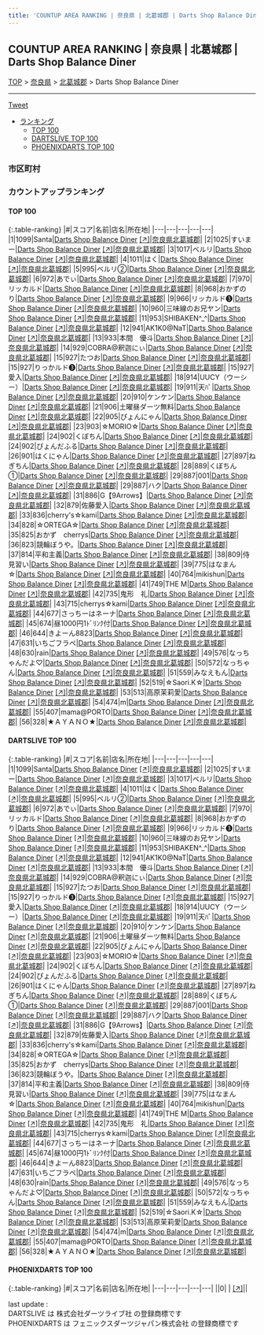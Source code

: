 ```yaml
---
title: 'COUNTUP AREA RANKING | 奈良県 | 北葛城郡 | Darts Shop Balance Diner'
---
```

## COUNTUP AREA RANKING | 奈良県 | 北葛城郡 | Darts Shop Balance Diner

[TOP](/darts/rank/) > [奈良県](/darts/rank/奈良県/) > [北葛城郡](/darts/rank/奈良県/北葛城郡/) > Darts Shop Balance Diner

___

<a href="https://twitter.com/share?ref_src=twsrc%5Etfw" data-text="COUNTUP AREA RANKING | 奈良県北葛城郡Darts Shop Balance Diner" class="twitter-share-button" data-hashtags="DARTSLIVE,PHOENIXDARTS,darts,ダーツ" data-show-count="false">Tweet</a>

* [ランキング](#カウントアップランキング)
    * [TOP 100](#top-100)
    * [DARTSLIVE TOP 100](#dartslive-top-100)
    * [PHOENIXDARTS TOP 100](#phoenixdarts-top-100)

### 市区町村

<ul>

</ul>

### カウントアップランキング

#### TOP 100



{:.table-ranking}
|#|スコア|名前|店名|所在地|
|---|---|---|---|---|
|1|1099|<span class="rank-name-dl">Santa</span>|<a href="/darts/rank/shops/46dcbd3c70630f6d0d9b047a20a7ba1e.html">Darts Shop Balance Diner</a> <a href="https://search.dartslive.com/jp/shop/46dcbd3c70630f6d0d9b047a20a7ba1e">[↗]</a>|<a href="/darts/rank/奈良県/北葛城郡">奈良県北葛城郡</a>|
|2|1025|<span class="rank-name-dl">すいまー</span>|<a href="/darts/rank/shops/46dcbd3c70630f6d0d9b047a20a7ba1e.html">Darts Shop Balance Diner</a> <a href="https://search.dartslive.com/jp/shop/46dcbd3c70630f6d0d9b047a20a7ba1e">[↗]</a>|<a href="/darts/rank/奈良県/北葛城郡">奈良県北葛城郡</a>|
|3|1017|<span class="rank-name-dl">ベルリ</span>|<a href="/darts/rank/shops/46dcbd3c70630f6d0d9b047a20a7ba1e.html">Darts Shop Balance Diner</a> <a href="https://search.dartslive.com/jp/shop/46dcbd3c70630f6d0d9b047a20a7ba1e">[↗]</a>|<a href="/darts/rank/奈良県/北葛城郡">奈良県北葛城郡</a>|
|4|1011|<span class="rank-name-dl">はく</span>|<a href="/darts/rank/shops/46dcbd3c70630f6d0d9b047a20a7ba1e.html">Darts Shop Balance Diner</a> <a href="https://search.dartslive.com/jp/shop/46dcbd3c70630f6d0d9b047a20a7ba1e">[↗]</a>|<a href="/darts/rank/奈良県/北葛城郡">奈良県北葛城郡</a>|
|5|995|<span class="rank-name-dl">ベルリ②</span>|<a href="/darts/rank/shops/46dcbd3c70630f6d0d9b047a20a7ba1e.html">Darts Shop Balance Diner</a> <a href="https://search.dartslive.com/jp/shop/46dcbd3c70630f6d0d9b047a20a7ba1e">[↗]</a>|<a href="/darts/rank/奈良県/北葛城郡">奈良県北葛城郡</a>|
|6|972|<span class="rank-name-dl">あでぃ</span>|<a href="/darts/rank/shops/46dcbd3c70630f6d0d9b047a20a7ba1e.html">Darts Shop Balance Diner</a> <a href="https://search.dartslive.com/jp/shop/46dcbd3c70630f6d0d9b047a20a7ba1e">[↗]</a>|<a href="/darts/rank/奈良県/北葛城郡">奈良県北葛城郡</a>|
|7|970|<span class="rank-name-dl">リッカルド</span>|<a href="/darts/rank/shops/46dcbd3c70630f6d0d9b047a20a7ba1e.html">Darts Shop Balance Diner</a> <a href="https://search.dartslive.com/jp/shop/46dcbd3c70630f6d0d9b047a20a7ba1e">[↗]</a>|<a href="/darts/rank/奈良県/北葛城郡">奈良県北葛城郡</a>|
|8|968|<span class="rank-name-dl">おかずのり</span>|<a href="/darts/rank/shops/46dcbd3c70630f6d0d9b047a20a7ba1e.html">Darts Shop Balance Diner</a> <a href="https://search.dartslive.com/jp/shop/46dcbd3c70630f6d0d9b047a20a7ba1e">[↗]</a>|<a href="/darts/rank/奈良県/北葛城郡">奈良県北葛城郡</a>|
|9|966|<span class="rank-name-dl">リッカルド❸</span>|<a href="/darts/rank/shops/46dcbd3c70630f6d0d9b047a20a7ba1e.html">Darts Shop Balance Diner</a> <a href="https://search.dartslive.com/jp/shop/46dcbd3c70630f6d0d9b047a20a7ba1e">[↗]</a>|<a href="/darts/rank/奈良県/北葛城郡">奈良県北葛城郡</a>|
|10|960|<span class="rank-name-dl">三味線のお兄ヤン</span>|<a href="/darts/rank/shops/46dcbd3c70630f6d0d9b047a20a7ba1e.html">Darts Shop Balance Diner</a> <a href="https://search.dartslive.com/jp/shop/46dcbd3c70630f6d0d9b047a20a7ba1e">[↗]</a>|<a href="/darts/rank/奈良県/北葛城郡">奈良県北葛城郡</a>|
|11|953|<span class="rank-name-dl">SHIBAKEN^_^</span>|<a href="/darts/rank/shops/46dcbd3c70630f6d0d9b047a20a7ba1e.html">Darts Shop Balance Diner</a> <a href="https://search.dartslive.com/jp/shop/46dcbd3c70630f6d0d9b047a20a7ba1e">[↗]</a>|<a href="/darts/rank/奈良県/北葛城郡">奈良県北葛城郡</a>|
|12|941|<span class="rank-name-dl">AK1K0@NaT</span>|<a href="/darts/rank/shops/46dcbd3c70630f6d0d9b047a20a7ba1e.html">Darts Shop Balance Diner</a> <a href="https://search.dartslive.com/jp/shop/46dcbd3c70630f6d0d9b047a20a7ba1e">[↗]</a>|<a href="/darts/rank/奈良県/北葛城郡">奈良県北葛城郡</a>|
|13|933|<span class="rank-name-dl">本間　優斗</span>|<a href="/darts/rank/shops/46dcbd3c70630f6d0d9b047a20a7ba1e.html">Darts Shop Balance Diner</a> <a href="https://search.dartslive.com/jp/shop/46dcbd3c70630f6d0d9b047a20a7ba1e">[↗]</a>|<a href="/darts/rank/奈良県/北葛城郡">奈良県北葛城郡</a>|
|14|929|<span class="rank-name-dl">COBRA@釈迦にぃ</span>|<a href="/darts/rank/shops/46dcbd3c70630f6d0d9b047a20a7ba1e.html">Darts Shop Balance Diner</a> <a href="https://search.dartslive.com/jp/shop/46dcbd3c70630f6d0d9b047a20a7ba1e">[↗]</a>|<a href="/darts/rank/奈良県/北葛城郡">奈良県北葛城郡</a>|
|15|927|<span class="rank-name-dl">たつお</span>|<a href="/darts/rank/shops/46dcbd3c70630f6d0d9b047a20a7ba1e.html">Darts Shop Balance Diner</a> <a href="https://search.dartslive.com/jp/shop/46dcbd3c70630f6d0d9b047a20a7ba1e">[↗]</a>|<a href="/darts/rank/奈良県/北葛城郡">奈良県北葛城郡</a>|
|15|927|<span class="rank-name-dl">りっかルド❸</span>|<a href="/darts/rank/shops/46dcbd3c70630f6d0d9b047a20a7ba1e.html">Darts Shop Balance Diner</a> <a href="https://search.dartslive.com/jp/shop/46dcbd3c70630f6d0d9b047a20a7ba1e">[↗]</a>|<a href="/darts/rank/奈良県/北葛城郡">奈良県北葛城郡</a>|
|15|927|<span class="rank-name-dl">愛入</span>|<a href="/darts/rank/shops/46dcbd3c70630f6d0d9b047a20a7ba1e.html">Darts Shop Balance Diner</a> <a href="https://search.dartslive.com/jp/shop/46dcbd3c70630f6d0d9b047a20a7ba1e">[↗]</a>|<a href="/darts/rank/奈良県/北葛城郡">奈良県北葛城郡</a>|
|18|914|<span class="rank-name-dl">UUCY（ウーシー）</span>|<a href="/darts/rank/shops/46dcbd3c70630f6d0d9b047a20a7ba1e.html">Darts Shop Balance Diner</a> <a href="https://search.dartslive.com/jp/shop/46dcbd3c70630f6d0d9b047a20a7ba1e">[↗]</a>|<a href="/darts/rank/奈良県/北葛城郡">奈良県北葛城郡</a>|
|19|911|<span class="rank-name-dl">天ﾊﾟ</span>|<a href="/darts/rank/shops/46dcbd3c70630f6d0d9b047a20a7ba1e.html">Darts Shop Balance Diner</a> <a href="https://search.dartslive.com/jp/shop/46dcbd3c70630f6d0d9b047a20a7ba1e">[↗]</a>|<a href="/darts/rank/奈良県/北葛城郡">奈良県北葛城郡</a>|
|20|910|<span class="rank-name-dl">ケンケン</span>|<a href="/darts/rank/shops/46dcbd3c70630f6d0d9b047a20a7ba1e.html">Darts Shop Balance Diner</a> <a href="https://search.dartslive.com/jp/shop/46dcbd3c70630f6d0d9b047a20a7ba1e">[↗]</a>|<a href="/darts/rank/奈良県/北葛城郡">奈良県北葛城郡</a>|
|21|906|<span class="rank-name-dl">土曜昼ダーツ無料</span>|<a href="/darts/rank/shops/46dcbd3c70630f6d0d9b047a20a7ba1e.html">Darts Shop Balance Diner</a> <a href="https://search.dartslive.com/jp/shop/46dcbd3c70630f6d0d9b047a20a7ba1e">[↗]</a>|<a href="/darts/rank/奈良県/北葛城郡">奈良県北葛城郡</a>|
|22|905|<span class="rank-name-dl">ぴょんにゃん</span>|<a href="/darts/rank/shops/46dcbd3c70630f6d0d9b047a20a7ba1e.html">Darts Shop Balance Diner</a> <a href="https://search.dartslive.com/jp/shop/46dcbd3c70630f6d0d9b047a20a7ba1e">[↗]</a>|<a href="/darts/rank/奈良県/北葛城郡">奈良県北葛城郡</a>|
|23|903|<span class="rank-name-dl">☆MORIO☆</span>|<a href="/darts/rank/shops/46dcbd3c70630f6d0d9b047a20a7ba1e.html">Darts Shop Balance Diner</a> <a href="https://search.dartslive.com/jp/shop/46dcbd3c70630f6d0d9b047a20a7ba1e">[↗]</a>|<a href="/darts/rank/奈良県/北葛城郡">奈良県北葛城郡</a>|
|24|902|<span class="rank-name-dl">くぼちん</span>|<a href="/darts/rank/shops/46dcbd3c70630f6d0d9b047a20a7ba1e.html">Darts Shop Balance Diner</a> <a href="https://search.dartslive.com/jp/shop/46dcbd3c70630f6d0d9b047a20a7ba1e">[↗]</a>|<a href="/darts/rank/奈良県/北葛城郡">奈良県北葛城郡</a>|
|24|902|<span class="rank-name-dl">ぴょんだふる</span>|<a href="/darts/rank/shops/46dcbd3c70630f6d0d9b047a20a7ba1e.html">Darts Shop Balance Diner</a> <a href="https://search.dartslive.com/jp/shop/46dcbd3c70630f6d0d9b047a20a7ba1e">[↗]</a>|<a href="/darts/rank/奈良県/北葛城郡">奈良県北葛城郡</a>|
|26|901|<span class="rank-name-dl">はくにゃん</span>|<a href="/darts/rank/shops/46dcbd3c70630f6d0d9b047a20a7ba1e.html">Darts Shop Balance Diner</a> <a href="https://search.dartslive.com/jp/shop/46dcbd3c70630f6d0d9b047a20a7ba1e">[↗]</a>|<a href="/darts/rank/奈良県/北葛城郡">奈良県北葛城郡</a>|
|27|897|<span class="rank-name-dl">ねぎちん</span>|<a href="/darts/rank/shops/46dcbd3c70630f6d0d9b047a20a7ba1e.html">Darts Shop Balance Diner</a> <a href="https://search.dartslive.com/jp/shop/46dcbd3c70630f6d0d9b047a20a7ba1e">[↗]</a>|<a href="/darts/rank/奈良県/北葛城郡">奈良県北葛城郡</a>|
|28|889|<span class="rank-name-dl">くぼちん①</span>|<a href="/darts/rank/shops/46dcbd3c70630f6d0d9b047a20a7ba1e.html">Darts Shop Balance Diner</a> <a href="https://search.dartslive.com/jp/shop/46dcbd3c70630f6d0d9b047a20a7ba1e">[↗]</a>|<a href="/darts/rank/奈良県/北葛城郡">奈良県北葛城郡</a>|
|29|887|<span class="rank-name-dl">001</span>|<a href="/darts/rank/shops/46dcbd3c70630f6d0d9b047a20a7ba1e.html">Darts Shop Balance Diner</a> <a href="https://search.dartslive.com/jp/shop/46dcbd3c70630f6d0d9b047a20a7ba1e">[↗]</a>|<a href="/darts/rank/奈良県/北葛城郡">奈良県北葛城郡</a>|
|29|887|<span class="rank-name-dl">ハク</span>|<a href="/darts/rank/shops/46dcbd3c70630f6d0d9b047a20a7ba1e.html">Darts Shop Balance Diner</a> <a href="https://search.dartslive.com/jp/shop/46dcbd3c70630f6d0d9b047a20a7ba1e">[↗]</a>|<a href="/darts/rank/奈良県/北葛城郡">奈良県北葛城郡</a>|
|31|886|<span class="rank-name-dl">G【9Arrows】</span>|<a href="/darts/rank/shops/46dcbd3c70630f6d0d9b047a20a7ba1e.html">Darts Shop Balance Diner</a> <a href="https://search.dartslive.com/jp/shop/46dcbd3c70630f6d0d9b047a20a7ba1e">[↗]</a>|<a href="/darts/rank/奈良県/北葛城郡">奈良県北葛城郡</a>|
|32|879|<span class="rank-name-dl">佐藤愛入</span>|<a href="/darts/rank/shops/46dcbd3c70630f6d0d9b047a20a7ba1e.html">Darts Shop Balance Diner</a> <a href="https://search.dartslive.com/jp/shop/46dcbd3c70630f6d0d9b047a20a7ba1e">[↗]</a>|<a href="/darts/rank/奈良県/北葛城郡">奈良県北葛城郡</a>|
|33|836|<span class="rank-name-dl">cherry&#x27;s☆kami</span>|<a href="/darts/rank/shops/46dcbd3c70630f6d0d9b047a20a7ba1e.html">Darts Shop Balance Diner</a> <a href="https://search.dartslive.com/jp/shop/46dcbd3c70630f6d0d9b047a20a7ba1e">[↗]</a>|<a href="/darts/rank/奈良県/北葛城郡">奈良県北葛城郡</a>|
|34|828|<span class="rank-name-dl">☆ORTEGA☆</span>|<a href="/darts/rank/shops/46dcbd3c70630f6d0d9b047a20a7ba1e.html">Darts Shop Balance Diner</a> <a href="https://search.dartslive.com/jp/shop/46dcbd3c70630f6d0d9b047a20a7ba1e">[↗]</a>|<a href="/darts/rank/奈良県/北葛城郡">奈良県北葛城郡</a>|
|35|825|<span class="rank-name-dl">おかず　cherrys</span>|<a href="/darts/rank/shops/46dcbd3c70630f6d0d9b047a20a7ba1e.html">Darts Shop Balance Diner</a> <a href="https://search.dartslive.com/jp/shop/46dcbd3c70630f6d0d9b047a20a7ba1e">[↗]</a>|<a href="/darts/rank/奈良県/北葛城郡">奈良県北葛城郡</a>|
|36|823|<span class="rank-name-dl">競輪ぼうや。</span>|<a href="/darts/rank/shops/46dcbd3c70630f6d0d9b047a20a7ba1e.html">Darts Shop Balance Diner</a> <a href="https://search.dartslive.com/jp/shop/46dcbd3c70630f6d0d9b047a20a7ba1e">[↗]</a>|<a href="/darts/rank/奈良県/北葛城郡">奈良県北葛城郡</a>|
|37|814|<span class="rank-name-dl">平和主義</span>|<a href="/darts/rank/shops/46dcbd3c70630f6d0d9b047a20a7ba1e.html">Darts Shop Balance Diner</a> <a href="https://search.dartslive.com/jp/shop/46dcbd3c70630f6d0d9b047a20a7ba1e">[↗]</a>|<a href="/darts/rank/奈良県/北葛城郡">奈良県北葛城郡</a>|
|38|809|<span class="rank-name-dl">侍見習い</span>|<a href="/darts/rank/shops/46dcbd3c70630f6d0d9b047a20a7ba1e.html">Darts Shop Balance Diner</a> <a href="https://search.dartslive.com/jp/shop/46dcbd3c70630f6d0d9b047a20a7ba1e">[↗]</a>|<a href="/darts/rank/奈良県/北葛城郡">奈良県北葛城郡</a>|
|39|775|<span class="rank-name-dl">はなまん☆</span>|<a href="/darts/rank/shops/46dcbd3c70630f6d0d9b047a20a7ba1e.html">Darts Shop Balance Diner</a> <a href="https://search.dartslive.com/jp/shop/46dcbd3c70630f6d0d9b047a20a7ba1e">[↗]</a>|<a href="/darts/rank/奈良県/北葛城郡">奈良県北葛城郡</a>|
|40|764|<span class="rank-name-dl">mikishun</span>|<a href="/darts/rank/shops/46dcbd3c70630f6d0d9b047a20a7ba1e.html">Darts Shop Balance Diner</a> <a href="https://search.dartslive.com/jp/shop/46dcbd3c70630f6d0d9b047a20a7ba1e">[↗]</a>|<a href="/darts/rank/奈良県/北葛城郡">奈良県北葛城郡</a>|
|41|749|<span class="rank-name-dl">THE M</span>|<a href="/darts/rank/shops/46dcbd3c70630f6d0d9b047a20a7ba1e.html">Darts Shop Balance Diner</a> <a href="https://search.dartslive.com/jp/shop/46dcbd3c70630f6d0d9b047a20a7ba1e">[↗]</a>|<a href="/darts/rank/奈良県/北葛城郡">奈良県北葛城郡</a>|
|42|735|<span class="rank-name-dl">鬼形　礼</span>|<a href="/darts/rank/shops/46dcbd3c70630f6d0d9b047a20a7ba1e.html">Darts Shop Balance Diner</a> <a href="https://search.dartslive.com/jp/shop/46dcbd3c70630f6d0d9b047a20a7ba1e">[↗]</a>|<a href="/darts/rank/奈良県/北葛城郡">奈良県北葛城郡</a>|
|43|715|<span class="rank-name-dl">cherrys☆kami</span>|<a href="/darts/rank/shops/46dcbd3c70630f6d0d9b047a20a7ba1e.html">Darts Shop Balance Diner</a> <a href="https://search.dartslive.com/jp/shop/46dcbd3c70630f6d0d9b047a20a7ba1e">[↗]</a>|<a href="/darts/rank/奈良県/北葛城郡">奈良県北葛城郡</a>|
|44|677|<span class="rank-name-dl">さっちーはネーナ</span>|<a href="/darts/rank/shops/46dcbd3c70630f6d0d9b047a20a7ba1e.html">Darts Shop Balance Diner</a> <a href="https://search.dartslive.com/jp/shop/46dcbd3c70630f6d0d9b047a20a7ba1e">[↗]</a>|<a href="/darts/rank/奈良県/北葛城郡">奈良県北葛城郡</a>|
|45|674|<span class="rank-name-dl">昼1000円1ﾄﾞﾘﾝｸ付</span>|<a href="/darts/rank/shops/46dcbd3c70630f6d0d9b047a20a7ba1e.html">Darts Shop Balance Diner</a> <a href="https://search.dartslive.com/jp/shop/46dcbd3c70630f6d0d9b047a20a7ba1e">[↗]</a>|<a href="/darts/rank/奈良県/北葛城郡">奈良県北葛城郡</a>|
|46|644|<span class="rank-name-dl">きよーん8823</span>|<a href="/darts/rank/shops/46dcbd3c70630f6d0d9b047a20a7ba1e.html">Darts Shop Balance Diner</a> <a href="https://search.dartslive.com/jp/shop/46dcbd3c70630f6d0d9b047a20a7ba1e">[↗]</a>|<a href="/darts/rank/奈良県/北葛城郡">奈良県北葛城郡</a>|
|47|631|<span class="rank-name-dl">いちごフラペ</span>|<a href="/darts/rank/shops/46dcbd3c70630f6d0d9b047a20a7ba1e.html">Darts Shop Balance Diner</a> <a href="https://search.dartslive.com/jp/shop/46dcbd3c70630f6d0d9b047a20a7ba1e">[↗]</a>|<a href="/darts/rank/奈良県/北葛城郡">奈良県北葛城郡</a>|
|48|630|<span class="rank-name-dl">rain</span>|<a href="/darts/rank/shops/46dcbd3c70630f6d0d9b047a20a7ba1e.html">Darts Shop Balance Diner</a> <a href="https://search.dartslive.com/jp/shop/46dcbd3c70630f6d0d9b047a20a7ba1e">[↗]</a>|<a href="/darts/rank/奈良県/北葛城郡">奈良県北葛城郡</a>|
|49|576|<span class="rank-name-dl">なっちゃんだよ♡</span>|<a href="/darts/rank/shops/46dcbd3c70630f6d0d9b047a20a7ba1e.html">Darts Shop Balance Diner</a> <a href="https://search.dartslive.com/jp/shop/46dcbd3c70630f6d0d9b047a20a7ba1e">[↗]</a>|<a href="/darts/rank/奈良県/北葛城郡">奈良県北葛城郡</a>|
|50|572|<span class="rank-name-dl">なっちゃん</span>|<a href="/darts/rank/shops/46dcbd3c70630f6d0d9b047a20a7ba1e.html">Darts Shop Balance Diner</a> <a href="https://search.dartslive.com/jp/shop/46dcbd3c70630f6d0d9b047a20a7ba1e">[↗]</a>|<a href="/darts/rank/奈良県/北葛城郡">奈良県北葛城郡</a>|
|51|559|<span class="rank-name-dl">みなえもん</span>|<a href="/darts/rank/shops/46dcbd3c70630f6d0d9b047a20a7ba1e.html">Darts Shop Balance Diner</a> <a href="https://search.dartslive.com/jp/shop/46dcbd3c70630f6d0d9b047a20a7ba1e">[↗]</a>|<a href="/darts/rank/奈良県/北葛城郡">奈良県北葛城郡</a>|
|52|519|<span class="rank-name-dl">☆Saori.K☆</span>|<a href="/darts/rank/shops/46dcbd3c70630f6d0d9b047a20a7ba1e.html">Darts Shop Balance Diner</a> <a href="https://search.dartslive.com/jp/shop/46dcbd3c70630f6d0d9b047a20a7ba1e">[↗]</a>|<a href="/darts/rank/奈良県/北葛城郡">奈良県北葛城郡</a>|
|53|513|<span class="rank-name-dl">高原茉莉愛</span>|<a href="/darts/rank/shops/46dcbd3c70630f6d0d9b047a20a7ba1e.html">Darts Shop Balance Diner</a> <a href="https://search.dartslive.com/jp/shop/46dcbd3c70630f6d0d9b047a20a7ba1e">[↗]</a>|<a href="/darts/rank/奈良県/北葛城郡">奈良県北葛城郡</a>|
|54|474|<span class="rank-name-dl">m</span>|<a href="/darts/rank/shops/46dcbd3c70630f6d0d9b047a20a7ba1e.html">Darts Shop Balance Diner</a> <a href="https://search.dartslive.com/jp/shop/46dcbd3c70630f6d0d9b047a20a7ba1e">[↗]</a>|<a href="/darts/rank/奈良県/北葛城郡">奈良県北葛城郡</a>|
|55|407|<span class="rank-name-dl">mama@PORTO</span>|<a href="/darts/rank/shops/46dcbd3c70630f6d0d9b047a20a7ba1e.html">Darts Shop Balance Diner</a> <a href="https://search.dartslive.com/jp/shop/46dcbd3c70630f6d0d9b047a20a7ba1e">[↗]</a>|<a href="/darts/rank/奈良県/北葛城郡">奈良県北葛城郡</a>|
|56|328|<span class="rank-name-dl">★ＡＹＡＮＯ★</span>|<a href="/darts/rank/shops/46dcbd3c70630f6d0d9b047a20a7ba1e.html">Darts Shop Balance Diner</a> <a href="https://search.dartslive.com/jp/shop/46dcbd3c70630f6d0d9b047a20a7ba1e">[↗]</a>|<a href="/darts/rank/奈良県/北葛城郡">奈良県北葛城郡</a>|


#### DARTSLIVE TOP 100



{:.table-ranking}
|#|スコア|名前|店名|所在地|
|---|---|---|---|---|
|1|1099|<span class="rank-name-dl">Santa</span>|<a href="/darts/rank/shops/46dcbd3c70630f6d0d9b047a20a7ba1e.html">Darts Shop Balance Diner</a> <a href="https://search.dartslive.com/jp/shop/46dcbd3c70630f6d0d9b047a20a7ba1e">[↗]</a>|<a href="/darts/rank/奈良県/北葛城郡">奈良県北葛城郡</a>|
|2|1025|<span class="rank-name-dl">すいまー</span>|<a href="/darts/rank/shops/46dcbd3c70630f6d0d9b047a20a7ba1e.html">Darts Shop Balance Diner</a> <a href="https://search.dartslive.com/jp/shop/46dcbd3c70630f6d0d9b047a20a7ba1e">[↗]</a>|<a href="/darts/rank/奈良県/北葛城郡">奈良県北葛城郡</a>|
|3|1017|<span class="rank-name-dl">ベルリ</span>|<a href="/darts/rank/shops/46dcbd3c70630f6d0d9b047a20a7ba1e.html">Darts Shop Balance Diner</a> <a href="https://search.dartslive.com/jp/shop/46dcbd3c70630f6d0d9b047a20a7ba1e">[↗]</a>|<a href="/darts/rank/奈良県/北葛城郡">奈良県北葛城郡</a>|
|4|1011|<span class="rank-name-dl">はく</span>|<a href="/darts/rank/shops/46dcbd3c70630f6d0d9b047a20a7ba1e.html">Darts Shop Balance Diner</a> <a href="https://search.dartslive.com/jp/shop/46dcbd3c70630f6d0d9b047a20a7ba1e">[↗]</a>|<a href="/darts/rank/奈良県/北葛城郡">奈良県北葛城郡</a>|
|5|995|<span class="rank-name-dl">ベルリ②</span>|<a href="/darts/rank/shops/46dcbd3c70630f6d0d9b047a20a7ba1e.html">Darts Shop Balance Diner</a> <a href="https://search.dartslive.com/jp/shop/46dcbd3c70630f6d0d9b047a20a7ba1e">[↗]</a>|<a href="/darts/rank/奈良県/北葛城郡">奈良県北葛城郡</a>|
|6|972|<span class="rank-name-dl">あでぃ</span>|<a href="/darts/rank/shops/46dcbd3c70630f6d0d9b047a20a7ba1e.html">Darts Shop Balance Diner</a> <a href="https://search.dartslive.com/jp/shop/46dcbd3c70630f6d0d9b047a20a7ba1e">[↗]</a>|<a href="/darts/rank/奈良県/北葛城郡">奈良県北葛城郡</a>|
|7|970|<span class="rank-name-dl">リッカルド</span>|<a href="/darts/rank/shops/46dcbd3c70630f6d0d9b047a20a7ba1e.html">Darts Shop Balance Diner</a> <a href="https://search.dartslive.com/jp/shop/46dcbd3c70630f6d0d9b047a20a7ba1e">[↗]</a>|<a href="/darts/rank/奈良県/北葛城郡">奈良県北葛城郡</a>|
|8|968|<span class="rank-name-dl">おかずのり</span>|<a href="/darts/rank/shops/46dcbd3c70630f6d0d9b047a20a7ba1e.html">Darts Shop Balance Diner</a> <a href="https://search.dartslive.com/jp/shop/46dcbd3c70630f6d0d9b047a20a7ba1e">[↗]</a>|<a href="/darts/rank/奈良県/北葛城郡">奈良県北葛城郡</a>|
|9|966|<span class="rank-name-dl">リッカルド❸</span>|<a href="/darts/rank/shops/46dcbd3c70630f6d0d9b047a20a7ba1e.html">Darts Shop Balance Diner</a> <a href="https://search.dartslive.com/jp/shop/46dcbd3c70630f6d0d9b047a20a7ba1e">[↗]</a>|<a href="/darts/rank/奈良県/北葛城郡">奈良県北葛城郡</a>|
|10|960|<span class="rank-name-dl">三味線のお兄ヤン</span>|<a href="/darts/rank/shops/46dcbd3c70630f6d0d9b047a20a7ba1e.html">Darts Shop Balance Diner</a> <a href="https://search.dartslive.com/jp/shop/46dcbd3c70630f6d0d9b047a20a7ba1e">[↗]</a>|<a href="/darts/rank/奈良県/北葛城郡">奈良県北葛城郡</a>|
|11|953|<span class="rank-name-dl">SHIBAKEN^_^</span>|<a href="/darts/rank/shops/46dcbd3c70630f6d0d9b047a20a7ba1e.html">Darts Shop Balance Diner</a> <a href="https://search.dartslive.com/jp/shop/46dcbd3c70630f6d0d9b047a20a7ba1e">[↗]</a>|<a href="/darts/rank/奈良県/北葛城郡">奈良県北葛城郡</a>|
|12|941|<span class="rank-name-dl">AK1K0@NaT</span>|<a href="/darts/rank/shops/46dcbd3c70630f6d0d9b047a20a7ba1e.html">Darts Shop Balance Diner</a> <a href="https://search.dartslive.com/jp/shop/46dcbd3c70630f6d0d9b047a20a7ba1e">[↗]</a>|<a href="/darts/rank/奈良県/北葛城郡">奈良県北葛城郡</a>|
|13|933|<span class="rank-name-dl">本間　優斗</span>|<a href="/darts/rank/shops/46dcbd3c70630f6d0d9b047a20a7ba1e.html">Darts Shop Balance Diner</a> <a href="https://search.dartslive.com/jp/shop/46dcbd3c70630f6d0d9b047a20a7ba1e">[↗]</a>|<a href="/darts/rank/奈良県/北葛城郡">奈良県北葛城郡</a>|
|14|929|<span class="rank-name-dl">COBRA@釈迦にぃ</span>|<a href="/darts/rank/shops/46dcbd3c70630f6d0d9b047a20a7ba1e.html">Darts Shop Balance Diner</a> <a href="https://search.dartslive.com/jp/shop/46dcbd3c70630f6d0d9b047a20a7ba1e">[↗]</a>|<a href="/darts/rank/奈良県/北葛城郡">奈良県北葛城郡</a>|
|15|927|<span class="rank-name-dl">たつお</span>|<a href="/darts/rank/shops/46dcbd3c70630f6d0d9b047a20a7ba1e.html">Darts Shop Balance Diner</a> <a href="https://search.dartslive.com/jp/shop/46dcbd3c70630f6d0d9b047a20a7ba1e">[↗]</a>|<a href="/darts/rank/奈良県/北葛城郡">奈良県北葛城郡</a>|
|15|927|<span class="rank-name-dl">りっかルド❸</span>|<a href="/darts/rank/shops/46dcbd3c70630f6d0d9b047a20a7ba1e.html">Darts Shop Balance Diner</a> <a href="https://search.dartslive.com/jp/shop/46dcbd3c70630f6d0d9b047a20a7ba1e">[↗]</a>|<a href="/darts/rank/奈良県/北葛城郡">奈良県北葛城郡</a>|
|15|927|<span class="rank-name-dl">愛入</span>|<a href="/darts/rank/shops/46dcbd3c70630f6d0d9b047a20a7ba1e.html">Darts Shop Balance Diner</a> <a href="https://search.dartslive.com/jp/shop/46dcbd3c70630f6d0d9b047a20a7ba1e">[↗]</a>|<a href="/darts/rank/奈良県/北葛城郡">奈良県北葛城郡</a>|
|18|914|<span class="rank-name-dl">UUCY（ウーシー）</span>|<a href="/darts/rank/shops/46dcbd3c70630f6d0d9b047a20a7ba1e.html">Darts Shop Balance Diner</a> <a href="https://search.dartslive.com/jp/shop/46dcbd3c70630f6d0d9b047a20a7ba1e">[↗]</a>|<a href="/darts/rank/奈良県/北葛城郡">奈良県北葛城郡</a>|
|19|911|<span class="rank-name-dl">天ﾊﾟ</span>|<a href="/darts/rank/shops/46dcbd3c70630f6d0d9b047a20a7ba1e.html">Darts Shop Balance Diner</a> <a href="https://search.dartslive.com/jp/shop/46dcbd3c70630f6d0d9b047a20a7ba1e">[↗]</a>|<a href="/darts/rank/奈良県/北葛城郡">奈良県北葛城郡</a>|
|20|910|<span class="rank-name-dl">ケンケン</span>|<a href="/darts/rank/shops/46dcbd3c70630f6d0d9b047a20a7ba1e.html">Darts Shop Balance Diner</a> <a href="https://search.dartslive.com/jp/shop/46dcbd3c70630f6d0d9b047a20a7ba1e">[↗]</a>|<a href="/darts/rank/奈良県/北葛城郡">奈良県北葛城郡</a>|
|21|906|<span class="rank-name-dl">土曜昼ダーツ無料</span>|<a href="/darts/rank/shops/46dcbd3c70630f6d0d9b047a20a7ba1e.html">Darts Shop Balance Diner</a> <a href="https://search.dartslive.com/jp/shop/46dcbd3c70630f6d0d9b047a20a7ba1e">[↗]</a>|<a href="/darts/rank/奈良県/北葛城郡">奈良県北葛城郡</a>|
|22|905|<span class="rank-name-dl">ぴょんにゃん</span>|<a href="/darts/rank/shops/46dcbd3c70630f6d0d9b047a20a7ba1e.html">Darts Shop Balance Diner</a> <a href="https://search.dartslive.com/jp/shop/46dcbd3c70630f6d0d9b047a20a7ba1e">[↗]</a>|<a href="/darts/rank/奈良県/北葛城郡">奈良県北葛城郡</a>|
|23|903|<span class="rank-name-dl">☆MORIO☆</span>|<a href="/darts/rank/shops/46dcbd3c70630f6d0d9b047a20a7ba1e.html">Darts Shop Balance Diner</a> <a href="https://search.dartslive.com/jp/shop/46dcbd3c70630f6d0d9b047a20a7ba1e">[↗]</a>|<a href="/darts/rank/奈良県/北葛城郡">奈良県北葛城郡</a>|
|24|902|<span class="rank-name-dl">くぼちん</span>|<a href="/darts/rank/shops/46dcbd3c70630f6d0d9b047a20a7ba1e.html">Darts Shop Balance Diner</a> <a href="https://search.dartslive.com/jp/shop/46dcbd3c70630f6d0d9b047a20a7ba1e">[↗]</a>|<a href="/darts/rank/奈良県/北葛城郡">奈良県北葛城郡</a>|
|24|902|<span class="rank-name-dl">ぴょんだふる</span>|<a href="/darts/rank/shops/46dcbd3c70630f6d0d9b047a20a7ba1e.html">Darts Shop Balance Diner</a> <a href="https://search.dartslive.com/jp/shop/46dcbd3c70630f6d0d9b047a20a7ba1e">[↗]</a>|<a href="/darts/rank/奈良県/北葛城郡">奈良県北葛城郡</a>|
|26|901|<span class="rank-name-dl">はくにゃん</span>|<a href="/darts/rank/shops/46dcbd3c70630f6d0d9b047a20a7ba1e.html">Darts Shop Balance Diner</a> <a href="https://search.dartslive.com/jp/shop/46dcbd3c70630f6d0d9b047a20a7ba1e">[↗]</a>|<a href="/darts/rank/奈良県/北葛城郡">奈良県北葛城郡</a>|
|27|897|<span class="rank-name-dl">ねぎちん</span>|<a href="/darts/rank/shops/46dcbd3c70630f6d0d9b047a20a7ba1e.html">Darts Shop Balance Diner</a> <a href="https://search.dartslive.com/jp/shop/46dcbd3c70630f6d0d9b047a20a7ba1e">[↗]</a>|<a href="/darts/rank/奈良県/北葛城郡">奈良県北葛城郡</a>|
|28|889|<span class="rank-name-dl">くぼちん①</span>|<a href="/darts/rank/shops/46dcbd3c70630f6d0d9b047a20a7ba1e.html">Darts Shop Balance Diner</a> <a href="https://search.dartslive.com/jp/shop/46dcbd3c70630f6d0d9b047a20a7ba1e">[↗]</a>|<a href="/darts/rank/奈良県/北葛城郡">奈良県北葛城郡</a>|
|29|887|<span class="rank-name-dl">001</span>|<a href="/darts/rank/shops/46dcbd3c70630f6d0d9b047a20a7ba1e.html">Darts Shop Balance Diner</a> <a href="https://search.dartslive.com/jp/shop/46dcbd3c70630f6d0d9b047a20a7ba1e">[↗]</a>|<a href="/darts/rank/奈良県/北葛城郡">奈良県北葛城郡</a>|
|29|887|<span class="rank-name-dl">ハク</span>|<a href="/darts/rank/shops/46dcbd3c70630f6d0d9b047a20a7ba1e.html">Darts Shop Balance Diner</a> <a href="https://search.dartslive.com/jp/shop/46dcbd3c70630f6d0d9b047a20a7ba1e">[↗]</a>|<a href="/darts/rank/奈良県/北葛城郡">奈良県北葛城郡</a>|
|31|886|<span class="rank-name-dl">G【9Arrows】</span>|<a href="/darts/rank/shops/46dcbd3c70630f6d0d9b047a20a7ba1e.html">Darts Shop Balance Diner</a> <a href="https://search.dartslive.com/jp/shop/46dcbd3c70630f6d0d9b047a20a7ba1e">[↗]</a>|<a href="/darts/rank/奈良県/北葛城郡">奈良県北葛城郡</a>|
|32|879|<span class="rank-name-dl">佐藤愛入</span>|<a href="/darts/rank/shops/46dcbd3c70630f6d0d9b047a20a7ba1e.html">Darts Shop Balance Diner</a> <a href="https://search.dartslive.com/jp/shop/46dcbd3c70630f6d0d9b047a20a7ba1e">[↗]</a>|<a href="/darts/rank/奈良県/北葛城郡">奈良県北葛城郡</a>|
|33|836|<span class="rank-name-dl">cherry&#x27;s☆kami</span>|<a href="/darts/rank/shops/46dcbd3c70630f6d0d9b047a20a7ba1e.html">Darts Shop Balance Diner</a> <a href="https://search.dartslive.com/jp/shop/46dcbd3c70630f6d0d9b047a20a7ba1e">[↗]</a>|<a href="/darts/rank/奈良県/北葛城郡">奈良県北葛城郡</a>|
|34|828|<span class="rank-name-dl">☆ORTEGA☆</span>|<a href="/darts/rank/shops/46dcbd3c70630f6d0d9b047a20a7ba1e.html">Darts Shop Balance Diner</a> <a href="https://search.dartslive.com/jp/shop/46dcbd3c70630f6d0d9b047a20a7ba1e">[↗]</a>|<a href="/darts/rank/奈良県/北葛城郡">奈良県北葛城郡</a>|
|35|825|<span class="rank-name-dl">おかず　cherrys</span>|<a href="/darts/rank/shops/46dcbd3c70630f6d0d9b047a20a7ba1e.html">Darts Shop Balance Diner</a> <a href="https://search.dartslive.com/jp/shop/46dcbd3c70630f6d0d9b047a20a7ba1e">[↗]</a>|<a href="/darts/rank/奈良県/北葛城郡">奈良県北葛城郡</a>|
|36|823|<span class="rank-name-dl">競輪ぼうや。</span>|<a href="/darts/rank/shops/46dcbd3c70630f6d0d9b047a20a7ba1e.html">Darts Shop Balance Diner</a> <a href="https://search.dartslive.com/jp/shop/46dcbd3c70630f6d0d9b047a20a7ba1e">[↗]</a>|<a href="/darts/rank/奈良県/北葛城郡">奈良県北葛城郡</a>|
|37|814|<span class="rank-name-dl">平和主義</span>|<a href="/darts/rank/shops/46dcbd3c70630f6d0d9b047a20a7ba1e.html">Darts Shop Balance Diner</a> <a href="https://search.dartslive.com/jp/shop/46dcbd3c70630f6d0d9b047a20a7ba1e">[↗]</a>|<a href="/darts/rank/奈良県/北葛城郡">奈良県北葛城郡</a>|
|38|809|<span class="rank-name-dl">侍見習い</span>|<a href="/darts/rank/shops/46dcbd3c70630f6d0d9b047a20a7ba1e.html">Darts Shop Balance Diner</a> <a href="https://search.dartslive.com/jp/shop/46dcbd3c70630f6d0d9b047a20a7ba1e">[↗]</a>|<a href="/darts/rank/奈良県/北葛城郡">奈良県北葛城郡</a>|
|39|775|<span class="rank-name-dl">はなまん☆</span>|<a href="/darts/rank/shops/46dcbd3c70630f6d0d9b047a20a7ba1e.html">Darts Shop Balance Diner</a> <a href="https://search.dartslive.com/jp/shop/46dcbd3c70630f6d0d9b047a20a7ba1e">[↗]</a>|<a href="/darts/rank/奈良県/北葛城郡">奈良県北葛城郡</a>|
|40|764|<span class="rank-name-dl">mikishun</span>|<a href="/darts/rank/shops/46dcbd3c70630f6d0d9b047a20a7ba1e.html">Darts Shop Balance Diner</a> <a href="https://search.dartslive.com/jp/shop/46dcbd3c70630f6d0d9b047a20a7ba1e">[↗]</a>|<a href="/darts/rank/奈良県/北葛城郡">奈良県北葛城郡</a>|
|41|749|<span class="rank-name-dl">THE M</span>|<a href="/darts/rank/shops/46dcbd3c70630f6d0d9b047a20a7ba1e.html">Darts Shop Balance Diner</a> <a href="https://search.dartslive.com/jp/shop/46dcbd3c70630f6d0d9b047a20a7ba1e">[↗]</a>|<a href="/darts/rank/奈良県/北葛城郡">奈良県北葛城郡</a>|
|42|735|<span class="rank-name-dl">鬼形　礼</span>|<a href="/darts/rank/shops/46dcbd3c70630f6d0d9b047a20a7ba1e.html">Darts Shop Balance Diner</a> <a href="https://search.dartslive.com/jp/shop/46dcbd3c70630f6d0d9b047a20a7ba1e">[↗]</a>|<a href="/darts/rank/奈良県/北葛城郡">奈良県北葛城郡</a>|
|43|715|<span class="rank-name-dl">cherrys☆kami</span>|<a href="/darts/rank/shops/46dcbd3c70630f6d0d9b047a20a7ba1e.html">Darts Shop Balance Diner</a> <a href="https://search.dartslive.com/jp/shop/46dcbd3c70630f6d0d9b047a20a7ba1e">[↗]</a>|<a href="/darts/rank/奈良県/北葛城郡">奈良県北葛城郡</a>|
|44|677|<span class="rank-name-dl">さっちーはネーナ</span>|<a href="/darts/rank/shops/46dcbd3c70630f6d0d9b047a20a7ba1e.html">Darts Shop Balance Diner</a> <a href="https://search.dartslive.com/jp/shop/46dcbd3c70630f6d0d9b047a20a7ba1e">[↗]</a>|<a href="/darts/rank/奈良県/北葛城郡">奈良県北葛城郡</a>|
|45|674|<span class="rank-name-dl">昼1000円1ﾄﾞﾘﾝｸ付</span>|<a href="/darts/rank/shops/46dcbd3c70630f6d0d9b047a20a7ba1e.html">Darts Shop Balance Diner</a> <a href="https://search.dartslive.com/jp/shop/46dcbd3c70630f6d0d9b047a20a7ba1e">[↗]</a>|<a href="/darts/rank/奈良県/北葛城郡">奈良県北葛城郡</a>|
|46|644|<span class="rank-name-dl">きよーん8823</span>|<a href="/darts/rank/shops/46dcbd3c70630f6d0d9b047a20a7ba1e.html">Darts Shop Balance Diner</a> <a href="https://search.dartslive.com/jp/shop/46dcbd3c70630f6d0d9b047a20a7ba1e">[↗]</a>|<a href="/darts/rank/奈良県/北葛城郡">奈良県北葛城郡</a>|
|47|631|<span class="rank-name-dl">いちごフラペ</span>|<a href="/darts/rank/shops/46dcbd3c70630f6d0d9b047a20a7ba1e.html">Darts Shop Balance Diner</a> <a href="https://search.dartslive.com/jp/shop/46dcbd3c70630f6d0d9b047a20a7ba1e">[↗]</a>|<a href="/darts/rank/奈良県/北葛城郡">奈良県北葛城郡</a>|
|48|630|<span class="rank-name-dl">rain</span>|<a href="/darts/rank/shops/46dcbd3c70630f6d0d9b047a20a7ba1e.html">Darts Shop Balance Diner</a> <a href="https://search.dartslive.com/jp/shop/46dcbd3c70630f6d0d9b047a20a7ba1e">[↗]</a>|<a href="/darts/rank/奈良県/北葛城郡">奈良県北葛城郡</a>|
|49|576|<span class="rank-name-dl">なっちゃんだよ♡</span>|<a href="/darts/rank/shops/46dcbd3c70630f6d0d9b047a20a7ba1e.html">Darts Shop Balance Diner</a> <a href="https://search.dartslive.com/jp/shop/46dcbd3c70630f6d0d9b047a20a7ba1e">[↗]</a>|<a href="/darts/rank/奈良県/北葛城郡">奈良県北葛城郡</a>|
|50|572|<span class="rank-name-dl">なっちゃん</span>|<a href="/darts/rank/shops/46dcbd3c70630f6d0d9b047a20a7ba1e.html">Darts Shop Balance Diner</a> <a href="https://search.dartslive.com/jp/shop/46dcbd3c70630f6d0d9b047a20a7ba1e">[↗]</a>|<a href="/darts/rank/奈良県/北葛城郡">奈良県北葛城郡</a>|
|51|559|<span class="rank-name-dl">みなえもん</span>|<a href="/darts/rank/shops/46dcbd3c70630f6d0d9b047a20a7ba1e.html">Darts Shop Balance Diner</a> <a href="https://search.dartslive.com/jp/shop/46dcbd3c70630f6d0d9b047a20a7ba1e">[↗]</a>|<a href="/darts/rank/奈良県/北葛城郡">奈良県北葛城郡</a>|
|52|519|<span class="rank-name-dl">☆Saori.K☆</span>|<a href="/darts/rank/shops/46dcbd3c70630f6d0d9b047a20a7ba1e.html">Darts Shop Balance Diner</a> <a href="https://search.dartslive.com/jp/shop/46dcbd3c70630f6d0d9b047a20a7ba1e">[↗]</a>|<a href="/darts/rank/奈良県/北葛城郡">奈良県北葛城郡</a>|
|53|513|<span class="rank-name-dl">高原茉莉愛</span>|<a href="/darts/rank/shops/46dcbd3c70630f6d0d9b047a20a7ba1e.html">Darts Shop Balance Diner</a> <a href="https://search.dartslive.com/jp/shop/46dcbd3c70630f6d0d9b047a20a7ba1e">[↗]</a>|<a href="/darts/rank/奈良県/北葛城郡">奈良県北葛城郡</a>|
|54|474|<span class="rank-name-dl">m</span>|<a href="/darts/rank/shops/46dcbd3c70630f6d0d9b047a20a7ba1e.html">Darts Shop Balance Diner</a> <a href="https://search.dartslive.com/jp/shop/46dcbd3c70630f6d0d9b047a20a7ba1e">[↗]</a>|<a href="/darts/rank/奈良県/北葛城郡">奈良県北葛城郡</a>|
|55|407|<span class="rank-name-dl">mama@PORTO</span>|<a href="/darts/rank/shops/46dcbd3c70630f6d0d9b047a20a7ba1e.html">Darts Shop Balance Diner</a> <a href="https://search.dartslive.com/jp/shop/46dcbd3c70630f6d0d9b047a20a7ba1e">[↗]</a>|<a href="/darts/rank/奈良県/北葛城郡">奈良県北葛城郡</a>|
|56|328|<span class="rank-name-dl">★ＡＹＡＮＯ★</span>|<a href="/darts/rank/shops/46dcbd3c70630f6d0d9b047a20a7ba1e.html">Darts Shop Balance Diner</a> <a href="https://search.dartslive.com/jp/shop/46dcbd3c70630f6d0d9b047a20a7ba1e">[↗]</a>|<a href="/darts/rank/奈良県/北葛城郡">奈良県北葛城郡</a>|


#### PHOENIXDARTS TOP 100



{:.table-ranking}
|#|スコア|名前|店名|所在地|
|---|---|---|---|---|
||0|<span class="rank-name-dl"> </span>|<a href="/darts/rank/shops/.html"></a> <a href="">[↗]</a>|<a href="/darts/rank//"></a>|


<div class="footer border-top border-gray-light mt-5 pt-3 text-right text-gray">
    last update : <span style="font-weight: italic" id="foot_last_modified"></span><br />
    DARTSLIVE は 株式会社ダーツライブ社 の登録商標です<br />
    PHOENIXDARTS は フェニックスダーツジャパン株式会社 の登録商標です<br />
</div>

<script src="https://cdnjs.cloudflare.com/ajax/libs/jquery.tablesorter/2.31.3/js/jquery.tablesorter.min.js" integrity="sha512-qzgd5cYSZcosqpzpn7zF2ZId8f/8CHmFKZ8j7mU4OUXTNRd5g+ZHBPsgKEwoqxCtdQvExE5LprwwPAgoicguNg==" crossorigin="anonymous" referrerpolicy="no-referrer"></script>
<link rel="stylesheet" href="https://cdnjs.cloudflare.com/ajax/libs/jquery.tablesorter/2.31.3/css/theme.default.min.css" integrity="sha512-wghhOJkjQX0Lh3NSWvNKeZ0ZpNn+SPVXX1Qyc9OCaogADktxrBiBdKGDoqVUOyhStvMBmJQ8ZdMHiR3wuEq8+w==" crossorigin="anonymous" referrerpolicy="no-referrer" />
<script>
$(function() {
    $(".table-ranking").tablesorter({sortList:[[0, 0]]});
    $("#foot_last_modified").text(formatDate(new Date(document.lastModified), 'yyyy-MM-dd HH:mm:ss'));
});
</script>

<script async src="https://platform.twitter.com/widgets.js" charset="utf-8"></script>